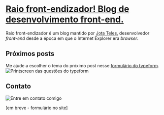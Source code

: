 # [Raio front-endizador! Blog de desenvolvimento front-end.](http://www.jotateles.com.br)

Raio front-endizador é um blog mantido por [Jota Teles](www.jotateles.com.br/sobre), desenvolvedor *front-end* desde a época em que o Internet Explorer era *browser*.

## Próximos posts

Me ajude a escolher o tema do próximo post nesse [formulário do typeform](https://teles.typeform.com/to/qv7ydK).
![Printscreen das questões do typeform](http://s16.postimg.org/3jsl16jj9/Ajude_a_escolher_o_pr_ximo_post_do_Raio_frontend.png)

## Contato
![Entre em contato comigo](http://i.imgur.com/0hEwe8b.gif)

[em breve - formulário no site]
